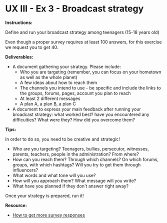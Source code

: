# UX III - Ex 3 - Broadcast strategy

**Instructions:** 

Define and run your broadcast strategy among teenagers (15-18 years old)

Even though a proper survey requires at least 100 answers, for this exercise we request you to get 40.

**Deliverables:** 

- A document gathering your strategy. Please include:
    - Who you are targeting (remember, you can focus on your hometown as well as the whole planet)
    - A few ideas about how to reach them
    - The channels you intend to use - be specific and include the links to the groups, forums, pages, account you plan to reach
    - At least 2 different messages
    - A plan A, a plan B, a plan C
- A document to express your main feedback after running your broadcast strategy: what worked best? have you encountered any difficulties? What were they? How did you overcome them?

**Tips:**

In order to do so, you need to be creative and strategic!

- Who are you targeting? Teenagers, bullies, persecutor, witnesses, parents, teachers, people in the administration? From where?
- How can you reach them? Through which channels? On which forums, groups, with which hashtags? Will you try to get them through influencers?
- What words and what tone will you use?
- How will you approach them? What message will you write?
- What have you planned if they don't answer right away?

Once your strategy is prepared, run it!

**Resource:** 

- [How to get more survey responses](https://rafflepress.com/how-to-get-more-survey-responses/)